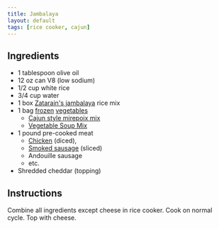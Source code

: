 ```yaml
---
title: Jambalaya
layout: default
tags: [rice cooker, cajun]
---
```

## Ingredients

* 1 tablespoon olive oil
* 12 oz can V8 (low sodium)
* 1/2 cup white rice
* 3/4 cup water
* 1 box [Zatarain's jambalaya](https://www.mccormick.com/zatarains/recipes/main-dishes/zatarains-original-jambalaya) rice mix
* 1 bag [frozen](https://www.birdseye.com/vegetable-products/vegetable-products/birdseye/recipe-ready/chopped-seasoning-blend)  [vegetables](https://www.birdseye.com/vegetable-products/freshlike-pure-simple/soup-vegetables)
  * [Cajun style mirepoix mix](https://www.kroger.com/p/kroger-cajun-style-mirepoix-blend/0001111089787)
  * [Vegetable Soup Mix](https://www.kroger.com/p/kroger-cajun-style-mirepoix-blend/0001111089787)
* 1 pound pre-cooked meat
  * [Chicken](http://www.tyson.com/products/grilled-and-ready-fully-cooked-frozen-oven-roasted-diced-chicken-breast) (diced), 
  * [Smoked sausage](http://www.butterball.com/products/turkey-sausage-and-franks/every-day-smoked-turkey-dinner-sausage) (sliced)
  * Andouille sausage
  * etc.
* Shredded cheddar (topping)

## Instructions 

Combine all ingredients except cheese in rice cooker. Cook on normal cycle. Top with cheese.
